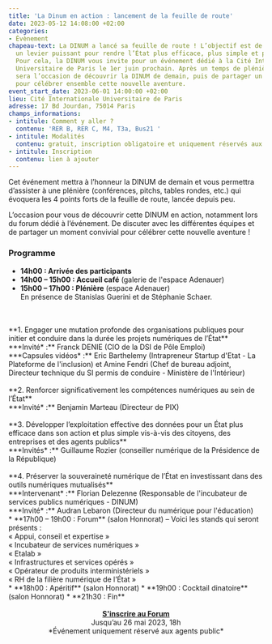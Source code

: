 ```yaml
---
title: 'La Dinum en action : lancement de la feuille de route'
date: 2023-05-12 14:08:00 +02:00
categories:
- Évènement
chapeau-text: La DINUM a lancé sa feuille de route ! L’objectif est de faire du numérique
  un levier puissant pour rendre l’État plus efficace, plus simple et plus souverain.
  Pour cela, la DINUM vous invite pour un événement dédié à la Cité Internationale
  Universitaire de Paris le 1er juin prochain. Après un temps de plénière, ce rendez-vous
  sera l’occasion de découvrir la DINUM de demain, puis de partager un moment convivial
  pour célébrer ensemble cette nouvelle aventure.
event_start_date: 2023-06-01 14:00:00 +02:00
lieu: Cité Internationale Universitaire de Paris
adresse: 17 Bd Jourdan, 75014 Paris
champs_informations:
- intitule: Comment y aller ?
  contenu: 'RER B, RER C, M4, T3a, Bus21 '
- intitule: Modalités
  contenu: gratuit, inscription obligatoire et uniquement réservés aux agents publics
- intitule: Inscription
  contenu: lien à ajouter
---
```


Cet événement mettra à l’honneur la DINUM de demain et vous permettra d’assister à une plénière (conférences, pitchs, tables rondes, etc.) qui évoquera les 4 points forts de la feuille de route, lancée depuis peu. 

L’occasion pour vous de découvrir cette DINUM en action, notamment lors du forum dédié à l’événement. De discuter avec les différentes équipes et de partager un moment convivial pour célébrer cette nouvelle aventure ! 

### Programme
* **14h00 : Arrivée des participants**
* **14h00 – 15h00 : Accueil café** (galerie de l'espace Adenauer)
* **15h00 – 17h00 : Plénière** (espace Adenauer)
  <br>En présence de Stanislas Guerini et de Stéphanie Schaer.
<br>
<br>**1. Engager une mutation profonde des organisations publiques pour initier et conduire dans la durée les projets numériques de l’État**
  <br>***Invité* :** Franck DENIE (CIO de la DSI de Pôle Emploi)
  <br>***Capsules vidéos* :** Eric Barthelemy (Intrapreneur Startup d'Etat - La Plateforme de l'inclusion) et Amine Fendri (Chef de bureau adjoint, Directeur technique du SI permis de conduire - Ministère de l'Intérieur)
<br>
<br>**2. Renforcer significativement les compétences numériques au sein de l’État**
  <br>***Invité* :** Benjamin Marteau (Directeur de PIX)
<br>
<br>**3. Développer l’exploitation effective des données pour un État plus efficace dans son action et plus simple vis-à-vis des citoyens, des entreprises et des agents publics**
  <br>***Invités* :** Guillaume Rozier (conseiller numérique de la Présidence de la République)
<br>
<br>**4. Préserver la souveraineté numérique de l’État en investissant dans des outils numériques mutualisés**
  <br>***Intervenant* :** Florian Delezenne (Responsable de l'incubateur de services publics numériques - DINUM)
  <br>***Invité* :** Audran Lebaron (Directeur du numérique pour l'éducation)
<br>
* **17h00 – 19h00 : Forum** (salon Honnorat) – Voici les stands qui seront présents :
  <br>« Appui, conseil et expertise »
  <br>« Incubateur de services numériques »
  <br>« Etalab »
  <br>« Infrastructures et services opérés »
  <br>« Opérateur de produits interministériels »
  <br>« RH de la filière numérique de l’État »
<br>
* **18h00 : Apéritif** (salon Honnorat)
* **19h00 : Cocktail dinatoire** (salon Honnorat)
* **21h30 : Fin**
<br>
<br>

<div align="center">
<a href="lien à ajouter" class="button"><b>S'inscrire au Forum</b></a>
<br>Jusqu’au 26 mai 2023, 18h
<br>*Événement uniquement réservé aux agents public*
</div>
<br>
<br>